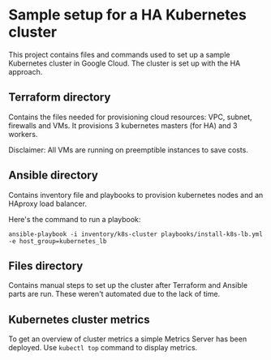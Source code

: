 # Sample setup for a HA Kubernetes cluster

This project contains files and commands used to set up a sample Kubernetes cluster in Google Cloud. The cluster is set up with the HA approach.

## Terraform directory 
Contains the files needed for provisioning cloud resources: VPC, subnet, firewalls and VMs. It provisions 3 kubernetes masters (for HA) and 3 workers.

Disclaimer: All VMs are running on preemptible instances to save costs.

## Ansible directory 
Contains inventory file and playbooks to provision kubernetes nodes and an HAproxy load balancer.

Here's the command to run a playbook:
```console
ansible-playbook -i inventory/k8s-cluster playbooks/install-k8s-lb.yml -e host_group=kubernetes_lb
```

## Files directory
Contains manual steps to set up the cluster after Terraform and Ansible parts are run. These weren't automated due to the lack of time.

## Kubernetes cluster metrics
To get an overview of cluster metrics a simple Metrics Server has been deployed. Use `kubectl top` command to display metrics.